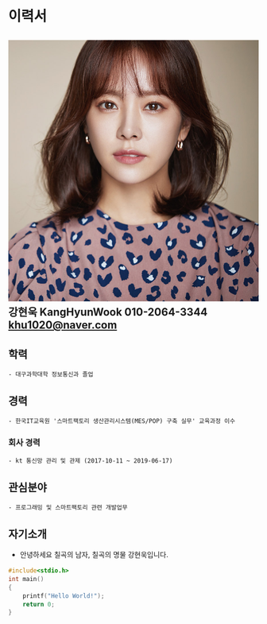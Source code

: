 # 이력서
![Image of Yaktocat](https://github.com/khu1020/Smart_Factory/blob/master/banner.jpg?raw=true) 
강현욱 KangHyunWook 
010-2064-3344 
khu1020@naver.com
--------------------------------------------------
## 학력
	- 대구과학대학 정보통신과 졸업

## 경력
	- 한국IT교육원 '스마트팩토리 생산관리시스템(MES/POP) 구축 실무' 교육과정 이수
### 회사 경력
	- kt 통신망 관리 및 관제 (2017-10-11 ~ 2019-06-17)
## 관심분야
	- 프로그래밍 및 스마트팩토리 관련 개발업무

## 자기소개
- 안녕하세요 칠곡의 남자, 칠곡의 명물 강현욱입니다.
```C++
#include<stdio.h>
int main()
{
	printf("Hello World!");
	return 0;
}
```
